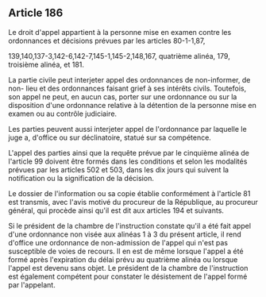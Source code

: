 Article 186
----
Le droit d'appel appartient à la personne mise en examen contre les ordonnances
et décisions prévues par les articles 80-1-1,87,

139,140,137-3,142-6,142-7,145-1,145-2,148,167, quatrième alinéa, 179, troisième
alinéa, et 181.

La partie civile peut interjeter appel des ordonnances de non-informer, de non-
lieu et des ordonnances faisant grief à ses intérêts civils. Toutefois, son
appel ne peut, en aucun cas, porter sur une ordonnance ou sur la disposition
d'une ordonnance relative à la détention de la personne mise en examen ou au
contrôle judiciaire.

Les parties peuvent aussi interjeter appel de l'ordonnance par laquelle le juge
a, d'office ou sur déclinatoire, statué sur sa compétence.

L'appel des parties ainsi que la requête prévue par le cinquième alinéa de
l'article 99 doivent être formés dans les conditions et selon les modalités
prévues par les articles 502 et 503, dans les dix jours qui suivent la
notification ou la signification de la décision.

Le dossier de l'information ou sa copie établie conformément à l'article 81 est
transmis, avec l'avis motivé du procureur de la République, au procureur
général, qui procède ainsi qu'il est dit aux articles 194 et suivants.

Si le président de la chambre de l'instruction constate qu'il a été fait appel
d'une ordonnance non visée aux alinéas 1 à 3 du présent article, il rend
d'office une ordonnance de non-admission de l'appel qui n'est pas susceptible de
voies de recours. Il en est de même lorsque l'appel a été formé après
l'expiration du délai prévu au quatrième alinéa ou lorsque l'appel est devenu
sans objet. Le président de la chambre de l'instruction est également compétent
pour constater le désistement de l'appel formé par l'appelant.

